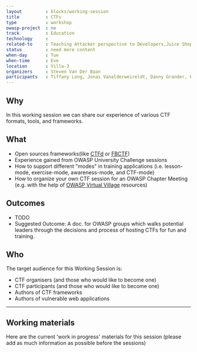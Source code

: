 ```yaml
---
layout         : blocks/working-session
title          : CTFs
type           : workshop
owasp-project  : no
track          : Education
technology     :
related-to     : Teaching Attacker perspective to Developers,Juice Shop
status         : need more content
when-day       : Tue
when-time      : Eve
location       : Villa-3
organizers     : Steven Van Der Baan
participants   : Tiffany Long, Jonas Vanalderweireldt, Danny Grander, Fabien Thalgott
---
```



## Why 

In this working session we can share our experience of various CTF
formats, tools, and frameworks.

## What

- Open sources frameworks(like [CTFd](https://ctfd.io) or
  [FBCTF](https://github.com/facebook/fbctf))
- Experience gained from OWASP University Challenge sessions
- How to support different "modes" in training applications (i.e.
  lesson-mode, exercise-mode, awareness-mode, and CTF-mode)
- How to organize your own CTF session for an OWASP Chapter Meeting
  (e.g. with the help of
  [OWASP Virtual Village](https://www.owasp.org/index.php/OWASP_Virtual_Village_Project)
  resources)


## Outcomes

- TODO
- Suggested Outcome:  A doc. for OWASP groups which walks potential leaders through the decisions and process of hosting CTFs for fun and training.

## Who

The target audience for this Working Session is:

- CTF organisers (and those who would like to become one)
- CTF participants (and those who would like to become one)
- Authors of CTF frameworks
- Authors of vulnerable web applications

--- 

## Working materials

Here are the current 'work in progress' materials for this session (please add as much information as possible before the sessions)

